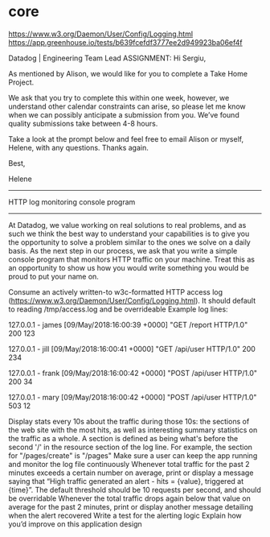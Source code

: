 # core
https://www.w3.org/Daemon/User/Config/Logging.html
https://app.greenhouse.io/tests/b639fcefdf3777ee2d949923ba06ef4f

Datadog | Engineering Team Lead
ASSIGNMENT:
Hi Sergiu,

As mentioned by Alison, we would like for you to complete a Take Home Project.

We ask that you try to complete this within one week, however, we understand other calendar constraints can arise, so please let me know when we can possibly anticipate a submission from you. We’ve found quality submissions take between 4-8 hours.

Take a look at the prompt below and feel free to email Alison or myself, Helene, with any questions. Thanks again.

Best,

Helene

 

***********************************

HTTP log monitoring console program

***********************************

 

At Datadog, we value working on real solutions to real problems, and as such we think the best way to understand your capabilities is to give you the opportunity to solve a problem similar to the ones we solve on a daily basis. As the next step in our process, we ask that you write a simple console program that monitors HTTP traffic on your machine. Treat this as an opportunity to show us how you would write something you would be proud to put your name on. 

Consume an actively written-to w3c-formatted HTTP access log (https://www.w3.org/Daemon/User/Config/Logging.html). It should default to reading /tmp/access.log and be overrideable
Example log lines:

127.0.0.1 - james [09/May/2018:16:00:39 +0000] "GET /report HTTP/1.0" 200 123

127.0.0.1 - jill [09/May/2018:16:00:41 +0000] "GET /api/user HTTP/1.0" 200 234

127.0.0.1 - frank [09/May/2018:16:00:42 +0000] "POST /api/user HTTP/1.0" 200 34

127.0.0.1 - mary [09/May/2018:16:00:42 +0000] "POST /api/user HTTP/1.0" 503 12

 

Display stats every 10s about the traffic during those 10s: the sections of the web site with the most hits, as well as interesting summary statistics on the traffic as a whole. A section is defined as being what's before the second '/' in the resource section of the log line. For example, the section for "/pages/create" is "/pages"
Make sure a user can keep the app running and monitor the log file continuously
Whenever total traffic for the past 2 minutes exceeds a certain number on average, print or display a message saying that “High traffic generated an alert - hits = {value}, triggered at {time}”. The default threshold should be 10 requests per second, and should be overridable
Whenever the total traffic drops again below that value on average for the past 2 minutes, print or display another message detailing when the alert recovered
Write a test for the alerting logic
Explain how you’d improve on this application design
